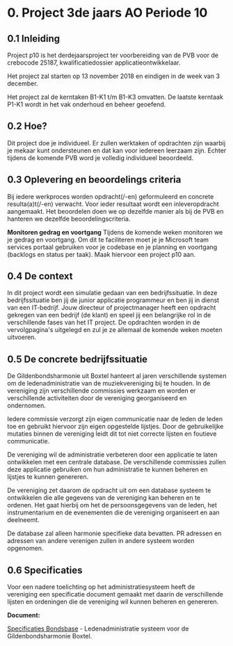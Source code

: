 # 0. Project 3de jaars AO Periode 10

## 0.1 Inleiding

Project p10 is het derdejaarsproject ter voorbereiding van de PVB voor de crebocode 25187, kwalificatiedossier applicatieontwikkelaar.

Het project zal starten op 13 november 2018 en eindigen in de week van 3 december. 

Het project zal de kerntaken B1-K1 t/m B1-K3 omvatten. De laatste kerntaak P1-K1 wordt in het vak onderhoud en beheer geoefend.

## 0.2 Hoe?

Dit project doe je individueel. Er zullen werktaken of opdrachten zijn waarbij je mekaar kunt ondersteunen en dat kan voor iedereen leerzaam zijn. Echter tijdens de komende PVB word je volledig individueel beoordeeld.


## 0.3 Oplevering en beoordelings criteria

Bij iedere werkproces worden opdracht(/-en) geformuleerd en concrete resulta(a)t(/-en) verwacht. Voor ieder resultaat wordt een inleveropdracht aangemaakt. Het beoordelen doen we op dezelfde manier als bij de PVB en hanteren we dezelfde beoordelingscriteria.

__Monitoren gedrag en voortgang__
Tijdens de komende weken monitoren we je gedrag en voortgang. Om dit te faciliteren moet je je Microsoft team services portaal gebruiken voor je codebase en je planning en voortgang (backlogs en status per taak). Maak hiervoor een project p10 aan.  

## 0.4 De context 

In dit project wordt een simulatie gedaan van een bedrijfssituatie. In deze bedrijfssituatie ben jij de junior applicatie programmeur en ben jij in dienst van een IT-bedrijf.
Jouw directeur of projectmanager heeft een opdracht gekregen van een bedrijf (de klant) en speel jij een belangrijke rol in de verschillende fases van het IT project.
De opdrachten worden in de vervolgpagina's uitgelegd en zul je ze allemaal de komende weken moeten uitvoeren.

## 0.5 De concrete bedrijfssituatie

De Gildenbondsharmonie uit Boxtel hanteert al jaren verschillende systemen om de ledenadministratie van de muziekvereniging bij te houden. In de vereniging zijn verschillende commissies werkzaam en worden er verschillende activiteiten door de vereniging georganiseerd en ondernomen.

Iedere commissie verzorgt zijn eigen communicatie naar de leden de leden toe en gebruikt hiervoor zijn eigen opgestelde lijstjes. Door de gebruikelijke mutaties binnen de vereniging leidt dit tot niet correcte lijsten en foutieve communicatie. 

De vereniging wil de administratie verbeteren door een applicatie te laten ontwikkelen met een centrale database. De verschillende commissies zullen deze applicatie gebruiken om hun administratie te kunnen beheren en lijstjes te kunnen genereren.

De vereniging zet daarom de opdracht uit om een database systeem te ontwikkelen die alle gegevens van de vereniging kan beheren en te ordenen. Het gaat hierbij om het de persoonsgegevens van de leden, het instrumentarium en de evenementen die de vereniging organiseert en aan deelneemt.

De database zal alleen harmonie specifieke data bevatten. PR adressen en adressen van andere verenigen zullen in andere systeem worden opgenomen. 


## 0.6 Specificaties
Voor een nadere toelichting op het administratiesysteem heeft de vereniging een specificatie document gemaakt met daarin de verschillende lijsten en ordeningen die de vereniging wil kunnen beheren en genereren.

**Document:**

[Specificaties Bondsbase](https://elo.kw1c.nl/CMS/Studie/811%20ICT-Academie/811%20VakkenInhoud/%5BB.17%20MUL%5D%20Multidisciplinair%20project/25187%20%C2%A0%20Applicatie-%20en%20mediaontwikkelaar/Periode%2010/Productie/01.%20Reader/ProjectP10.Specificaties.pdf) - Ledenadministratie systeem voor de Gildenbondsharmonie Boxtel.
